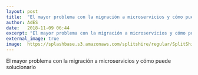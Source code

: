 ```yaml
---
layout: post
title:  "El mayor problema con la migración a microservicios y cómo puede solucionarlo"
author: AdES
date:   2018-11-09 06:44
excerpt: "El mayor problema con la migración a microservicios y cómo puede solucionarlo"
external_image: true
image:  https://splashbase.s3.amazonaws.com/splitshire/regular/SplitShire-7662-800x500.jpg
---
```

El mayor problema con la migración a microservicios y cómo puede solucionarlo